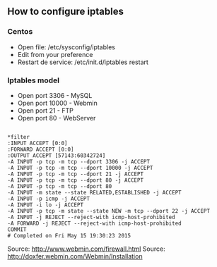 ## How to configure iptables

### Centos

* Open file: /etc/sysconfig/iptables
* Edit from your preference
* Restart de service: /etc/init.d/iptables restart


### Iptables model


* Open port 3306 	- MySQL
* Open port 10000 	- Webmin
* Open port 21 		- FTP
* Open port 80		- WebServer



```

*filter
:INPUT ACCEPT [0:0]
:FORWARD ACCEPT [0:0]
:OUTPUT ACCEPT [57143:60342724]
-A INPUT -p tcp -m tcp --dport 3306 -j ACCEPT
-A INPUT -p tcp -m tcp --dport 10000 -j ACCEPT
-A INPUT -p tcp -m tcp --dport 21 -j ACCEPT
-A INPUT -p tcp -m tcp --dport 80 -j ACCEPT
-A INPUT -p tcp -m tcp --dport 80
-A INPUT -m state --state RELATED,ESTABLISHED -j ACCEPT
-A INPUT -p icmp -j ACCEPT
-A INPUT -i lo -j ACCEPT
-A INPUT -p tcp -m state --state NEW -m tcp --dport 22 -j ACCEPT
-A INPUT -j REJECT --reject-with icmp-host-prohibited
-A FORWARD -j REJECT --reject-with icmp-host-prohibited
COMMIT
# Completed on Fri May 15 19:30:23 2015

```



Source: http://www.webmin.com/firewall.html
Source: http://doxfer.webmin.com/Webmin/Installation